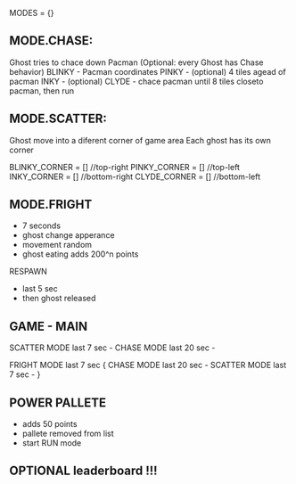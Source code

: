 MODES = {}

## MODE.CHASE:

Ghost tries to chace down Pacman
(Optional: every Ghost has Chase behavior)
BLINKY - Pacman coordinates
PINKY - (optional) 4 tiles agead of pacman
INKY - (optional)
CLYDE - chace pacman until 8 tiles closeto pacman, then run

## MODE.SCATTER:

Ghost move into a diferent corner of game area
Each ghost has its own corner

BLINKY_CORNER = [] //top-right
PINKY_CORNER = [] //top-left
INKY_CORNER = [] //bottom-right
CLYDE_CORNER = [] //bottom-left

## MODE.FRIGHT

- 7 seconds
- ghost change apperance
- movement random
- ghost eating adds 200^n points

RESPAWN

- last 5 sec
- then ghost released

## GAME - MAIN

SCATTER MODE
last 7 sec -
CHASE MODE
last 20 sec -

FRIGHT MODE
last 7 sec
{
CHASE MODE
last 20 sec -
SCATTER MODE
last 7 sec -
}

## POWER PALLETE

- adds 50 points
- pallete removed from list
- start RUN mode

## OPTIONAL leaderboard !!!

